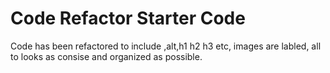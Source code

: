 # Code Refactor Starter Code
Code has been refactored to include ,alt,h1 h2 h3 etc, images are labled, all to looks as consise and organized as possible. 